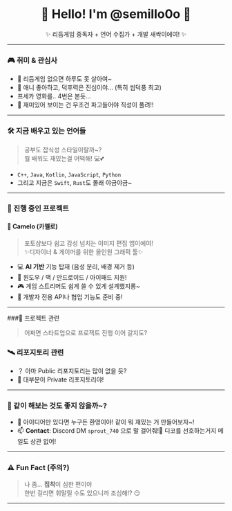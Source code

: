 <h1 align="center">🌱 Hello! I'm @semillo0o 🌱</h1>
<p align="center">✨ 리듬게임 중독자 + 언어 수집가 + 개발 새싹이에여! ✨</p>

---

### 🎮 취미 & 관심사
- 👀 리듬게임 없으면 하루도 못 살아여~
- 🌟 애니 좋아하고, 덕후력은 진심이야... (특히 씹덕풍 최고)
- 프세카 영화를.. 4번은 본듯...
- 🧪 재미있어 보이는 건 무조건 파고들어야 직성이 풀려!!

---

### 🛠️ 지금 배우고 있는 언어들
> 공부도 잡식성 스타일이랄까~?  
> 뭘 배워도 재밌는걸 어떡해! 💻💕

- `C++`, `Java`, `Kotlin`, `JavaScript`, `Python`  
- 그리고 지금은 `Swift`, `Rust`도 몰래 야금야금~  

---

### 💼 진행 중인 프로젝트

#### 🎨 Camelo (카멜로)
> 포토샵보다 쉽고 감성 넘치는 이미지 편집 앱이에여!  
> ✨디자이너 & 게이머를 위한 올인원 그래픽 툴✨  

- 💻 **AI 기반** 기능 탑재 (음성 분리, 배경 제거 등)
- 📱 윈도우 / 맥 / 안드로이드 / 아이패드 지원!
- 🎮 게임 스트리머도 쉽게 쓸 수 있게 설계했지롱~
- 🤝 개발자 전용 API나 협업 기능도 준비 중!

---

###💼 프로젝트 관련
> 어쩌면 스타트업으로 프로젝트 진행 이어 갈지도?


### 🛰️ 리포지토리 관련

- ？ 아마 Public 리포지토리는 많이 없을 듯?
- 🔐 대부분이 Private 리포지토리야!


---

### 🤝 같이 해보는 것도 좋지 않을까~?
- 💞️ 아이디어만 있다면 누구든 환영이야! 같이 뭐 재밌는 거 만들어보자~!
- 📫 **Contact**: Discord DM `sprout_740` 으로 말 걸어줘!🎐 디코를 선호하는거지 메일도 상관 없어!

---

### ⚠️ Fun Fact (주의?)
> 나 좀... **집착**이 심한 편이야  
> 한번 걸리면 휘말릴 수도 있으니까 조심해!? 😏

---

<!---
semillo0o/semillo0o is a ✨ special ✨ repository because its `README.md` (this file) appears on your GitHub profile.
You can click the Preview link to take a look at your changes.
--->
